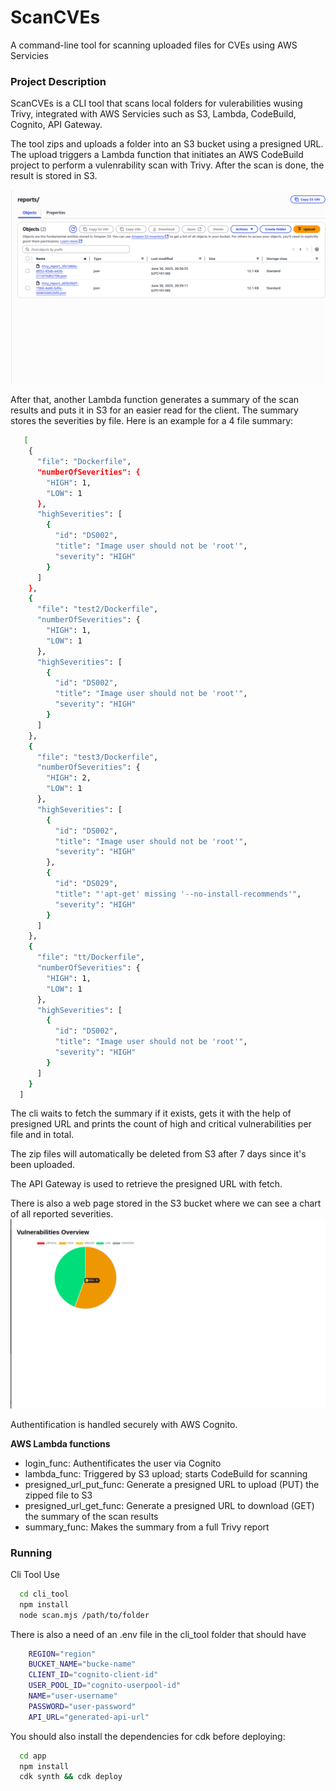 
# ScanCVEs
A command-line tool for scanning uploaded files for CVEs using AWS Servicies

### Project Description
ScanCVEs is a CLI tool that scans local folders for vulerabilities wusing Trivy, integrated with AWS Servicies such as S3, Lambda, CodeBuild, Cognito, API Gateway.

The tool zips and uploads a folder into an S3 bucket using a presigned URL. The upload triggers a Lambda function that initiates an AWS CodeBuild project to perform a vulenrability scan with Trivy. After the scan is done, the result is stored in S3.

![Reports](./media/reports.png)


After that, another Lambda function generates a summary of the scan results and puts it in S3 for an easier read for the client. The summary stores the severities by file.
Here is an example for a 4 file summary:
```sh
   [
    {
      "file": "Dockerfile",
      "numberOfSeverities": {
        "HIGH": 1,
        "LOW": 1
      },
      "highSeverities": [
        {
          "id": "DS002",
          "title": "Image user should not be 'root'",
          "severity": "HIGH"
        }
      ]
    },
    {
      "file": "test2/Dockerfile",
      "numberOfSeverities": {
        "HIGH": 1,
        "LOW": 1
      },
      "highSeverities": [
        {
          "id": "DS002",
          "title": "Image user should not be 'root'",
          "severity": "HIGH"
        }
      ]
    },
    {
      "file": "test3/Dockerfile",
      "numberOfSeverities": {
        "HIGH": 2,
        "LOW": 1
      },
      "highSeverities": [
        {
          "id": "DS002",
          "title": "Image user should not be 'root'",
          "severity": "HIGH"
        },
        {
          "id": "DS029",
          "title": "'apt-get' missing '--no-install-recommends'",
          "severity": "HIGH"
        }
      ]
    },
    {
      "file": "tt/Dockerfile",
      "numberOfSeverities": {
        "HIGH": 1,
        "LOW": 1
      },
      "highSeverities": [
        {
          "id": "DS002",
          "title": "Image user should not be 'root'",
          "severity": "HIGH"
        }
      ]
    }
  ]
```

The cli waits to fetch the summary if it exists, gets it with the help of presigned URL and prints the count of high and critical vulnerabilities per file and in total.

The zip files will automatically be deleted from S3 after 7 days since it's been uploaded.

The API Gateway is used to retrieve the presigned URL with fetch.

There is also a web page stored in the S3 bucket where we can see a chart of all reported severities.
![Chart](./media/chart.png)

Authentification is handled securely with AWS Cognito.

**AWS Lambda functions**
* login_func: Authentificates the user via Cognito
* lambda_func: Triggered by S3 upload; starts CodeBuild for scanning
* presigned_url_put_func: Generate a presigned URL to upload (PUT) the zipped file to S3
* presigned_url_get_func: Generate a presigned URL to download (GET) the summary of the scan results
* summary_func: Makes the summary from a full Trivy report

### Running 

Cli Tool Use
```sh
  cd cli_tool
  npm install
  node scan.mjs /path/to/folder
```

There is also a need of an .env file in the cli_tool folder that should have
```sh
    REGION="region"
    BUCKET_NAME="bucke-name"
    CLIENT_ID="cognito-client-id"
    USER_POOL_ID="cognito-userpool-id"
    NAME="user-username"
    PASSWORD="user-password"
    API_URL="generated-api-url"
```
You should also install the dependencies for cdk before deploying:
```sh
  cd app
  npm install
  cdk synth && cdk deploy
```